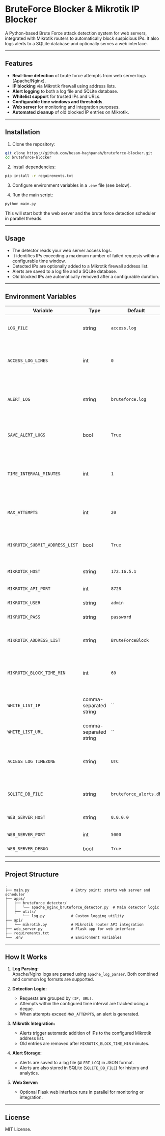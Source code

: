 
# BruteForce Blocker & Mikrotik IP Blocker

A Python-based Brute Force attack detection system for web servers, integrated with Mikrotik routers to automatically block suspicious IPs. It also logs alerts to a SQLite database and optionally serves a web interface.

---

## Features

- **Real-time detection** of brute force attempts from web server logs (Apache/Nginx).
- **IP blocking** via Mikrotik firewall using address lists.
- **Alert logging** to both a log file and SQLite database.
- **Whitelist support** for trusted IPs and URLs.
- **Configurable time windows and thresholds**.
- **Web server** for monitoring and integration purposes.
- **Automated cleanup** of old blocked IP entries on Mikrotik.

---

## Installation

1. Clone the repository:

```bash
git clone https://github.com/hesam-haghpanah/bruteforce-blocker.git
cd bruteforce-blocker
```

2. Install dependencies:

```bash
pip install -r requirements.txt
```

3. Configure environment variables in a `.env` file (see below).

4. Run the main script:

```bash
python main.py
```

This will start both the web server and the brute force detection scheduler in parallel threads.

---

## Usage

- The detector reads your web server access logs.
- It identifies IPs exceeding a maximum number of failed requests within a configurable time window.
- Detected IPs are optionally added to a Mikrotik firewall address list.
- Alerts are saved to a log file and a SQLite database.
- Old blocked IPs are automatically removed after a configurable duration.

---

## Environment Variables

| Variable | Type | Default | Description |
|----------|------|---------|-------------|
| `LOG_FILE` | string | `access.log` | Path to the web server access log file. |
| `ACCESS_LOG_LINES` | int | `0` | Number of last lines to process from the log file. `0` means all lines. |
| `ALERT_LOG` | string | `bruteforce.log` | Path to store detected brute force alerts in JSON format. |
| `SAVE_ALERT_LOGS` | bool | `True` | Save detected alerts to the log file and database. |
| `TIME_INTERVAL_MINUTES` | int | `1` | Time window to check repeated attempts for brute force detection. |
| `MAX_ATTEMPTS` | int | `20` | Maximum allowed attempts within the time interval. |
| `MIKROTIK_SUBMIT_ADDRESS_LIST` | bool | `True` | Whether to automatically block IPs on Mikrotik router. |
| `MIKROTIK_HOST` | string | `172.16.5.1` | Mikrotik router IP address. |
| `MIKROTIK_API_PORT` | int | `8728` | Mikrotik API port. |
| `MIKROTIK_USER` | string | `admin` | Mikrotik API username. |
| `MIKROTIK_PASS` | string | `password` | Mikrotik API password. |
| `MIKROTIK_ADDRESS_LIST` | string | `BruteForceBlock` | Name of the Mikrotik address list for blocked IPs. |
| `MIKROTIK_BLOCK_TIME_MIN` | int | `60` | Duration (in minutes) to keep IPs blocked on Mikrotik. |
| `WHITE_LIST_IP` | comma-separated string | `` | IPs to exclude from detection and blocking. |
| `WHITE_LIST_URL` | comma-separated string | `` | URLs to exclude from detection. |
| `ACCESS_LOG_TIMEZONE` | string | `UTC` | Timezone of the web server logs (used for timestamp parsing). |
| `SQLITE_DB_FILE` | string | `bruteforce_alerts.db` | SQLite database file to store alert records. |
| `WEB_SERVER_HOST` | string | `0.0.0.0` | Host for the internal web server. |
| `WEB_SERVER_PORT` | int | `5000` | Port for the web server. |
| `WEB_SERVER_DEBUG` | bool | `True` | Enable Flask debug mode. |

---

## Project Structure

```
.
├── main.py                   # Entry point: starts web server and scheduler
├── apps/
│   ├── bruteforce_detector/
│   │   └── apache_nginx_bruteforce_detector.py  # Main detector logic
│   ├── utils/
│       └── log.py            # Custom logging utility
├── api/
│   └── mikrotik.py           # Mikrotik router API integration
├── web_server.py             # Flask app for web interface
├── requirements.txt
└── .env                      # Environment variables
```

---

## How It Works

1. **Log Parsing:**  
   Apache/Nginx logs are parsed using `apache_log_parser`. Both combined and common log formats are supported.

2. **Detection Logic:**  
   - Requests are grouped by `(IP, URL)`.
   - Attempts within the configured time interval are tracked using a deque.
   - When attempts exceed `MAX_ATTEMPTS`, an alert is generated.

3. **Mikrotik Integration:**  
   - Alerts trigger automatic addition of IPs to the configured Mikrotik address list.
   - Old entries are removed after `MIKROTIK_BLOCK_TIME_MIN` minutes.

4. **Alert Storage:**  
   - Alerts are saved to a log file (`ALERT_LOG`) in JSON format.
   - Alerts are also stored in SQLite (`SQLITE_DB_FILE`) for history and analytics.

5. **Web Server:**  
   - Optional Flask web interface runs in parallel for monitoring or integration.

---

## License

MIT License.  
